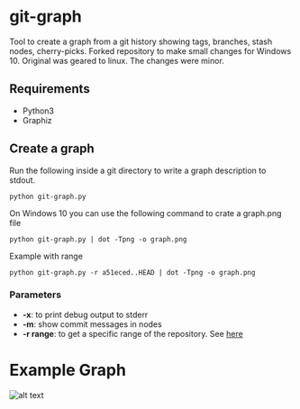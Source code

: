 # git-graph

Tool to create a graph from a git history showing tags, branches, stash nodes, cherry-picks.
Forked repository to make small changes for Windows 10. Original was geared to linux. The changes were minor. 

## Requirements

* Python3
* Graphiz

## Create a graph

Run the following inside a git directory to write a graph description to stdout.

    python git-graph.py

On Windows 10 you can use the following command to crate a graph.png file

    python git-graph.py | dot -Tpng -o graph.png

Example with range

    python git-graph.py -r a51eced..HEAD | dot -Tpng -o graph.png

### Parameters
* **-x**: to print debug output to stderr
* **-m**: show commit messages in nodes
* **-r range**: to get a specific range of the repository. See [here](http://git-scm.com/book/en/Git-Tools-Revision-Selection#Commit-Ranges)

# Example Graph
![alt text](images/example.gif)
